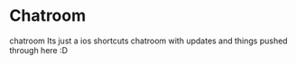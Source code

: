 # Chatroom
chatroom
Its just a ios shortcuts chatroom with updates and things pushed through here :D
